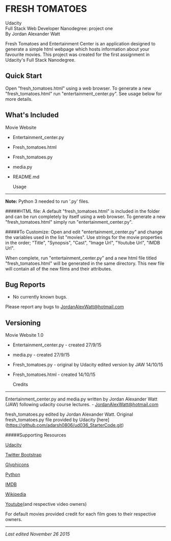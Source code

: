   FRESH TOMATOES
==================

Udacity  
Full Stack Web Developer Nanodegree: project one  
By Jordan Alexander Watt

Fresh Tomatoes and Entertainment Center is an application designed to generate
a simple html webpage which hosts information about your favourite movies. This
project was created for the first assignment in Udacity's Full Stack Nanodegree.


  Quick Start
---------------

Open "fresh_tomatoes.html" using a web browser. To generate a new 
"fresh_tomatoes.html" run "entertainment_center.py". 
See usage below for more details.


  What's Included
-------------------

Movie Website
* Entertainment_center.py
* Fresh_tomatoes.html
* Fresh_tomatoes.py
* media.py
* README.md  

  
  Usage
---------

**Note:**
Python 3 needed to run '.py' files.

#####HTML file:
A default "fresh_tomatoes.html" is included in the folder and can be run
completely by itself using a web browser. To generate a new
"fresh_tomatoes.html" simply run "entertainment_center.py". 

#####To Customize:
Open and edit "entertainment_center.py" and change the variables used in
the list "movies". Use strings for the movie properties in the order;
"Title", "Synopsis", "Cast", "Image Url", "Youtube Url", "IMDB Url".
	
When complete, run "entertainment_center.py" and a new html file titled
"fresh_tomatoes.html" will be generated in the same directory. This new
file will contain all of the new films and their attributes.


  Bug Reports
---------------

* No currently known bugs.

Please report any bugs to JordanAlexWatt@hotmail.com


  Versioning
--------------

Movie Website 1.0
* Entertainment_center.py - created 27/9/15
* media.py - created 27/9/15
* Fresh_tomatoes.py - original by Udacity
			edited version by JAW 14/10/15
* Fresh_tomatoes.html - created 14/10/15  


  Credits
-----------

Entertainment_center.py and media.py written by Jordan Alexander Watt (JAW)
following udacity course lectures. - JordanAlexWatt@hotmail.com

fresh_tomatoes.py edited by Jordan Alexander Watt.
Original fresh_tomatoes.py file provided by Udacity [here]
(https://github.com/adarsh0806/ud036_StarterCode.git)

  
#####Supporting Resources

[Udacity](http://www.udacity.com)

[Twitter Bootstrap](http://getbootstrap.com/)

[Glyphicons](http://glyphicons.com/)

[Python](https://www.python.org/)

[IMDB](http://www.imdb.com/)

[Wikipedia](https://en.wikipedia.org/)

[Youtube](https://www.youtube.com/)(and respective video owners)


For default movies provided credit for each film goes to their respective 
owners.

  
***

*Last edited November 26 2015*